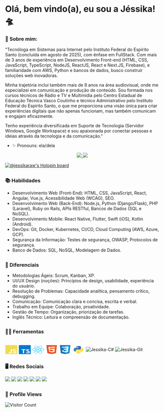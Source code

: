 # Olá, bem vindo(a), eu sou a Jéssika! 🛸

### :brain: Sobre mim:
"Tecnóloga em Sistemas para Internet pelo Instituto Federal do Espírito Santo (concluída em agosto de 2025), com ênfase em FullStack. Com mais de 3 anos de experiência em Desenvolvimento Front-end (HTML, CSS, JavaScript, TypeScript, NodeJS, ReactJS, React e Next.JS, Firebase), e familiaridade com AWS, Python e bancos de dados, busco construir soluções web inovadoras.

Minha trajetória inclui também mais de 8 anos na área audiovisual, onde me especializei em comunicação e produção de conteúdo. Sou formada nos cursos técnicos de Rádio e TV e Multimídia pelo Centro Estadual de Educação Técnica Vasco Coutinho e técnico Administrativo pelo Instituto Federal do Espírito Santo, o que me proporciona uma visão única para criar experiências digitais que não apenas funcionam, mas também comunicam e engajam eficazmente.

Tenho experiência diversificada em Suporte de Tecnologia (Servidor Windows, Google Workspace) e sou apaixonada por conectar pessoas e ideias através da tecnologia e da comunicação."

- ✨ Pronouns: ela/dela
<div align="center">
  <a href="https://github.com/jessikaraw">
  <img height="180em" src="https://github-readme-stats.vercel.app/api?username=jessikaraw&show_icons=true&theme=dracula&include_all_commits=true&count_private=true"/>
  <img height="180em" src="https://github-readme-stats.vercel.app/api/top-langs/?username=jessikaraw&layout=compact&langs_count=7&theme=dracula"/>
</div>

  [![@jessikaraw's Holopin board](https://holopin.me/jessikaraw)](https://holopin.io/@jessikaraw)

  
##  

### 📚 Habilidades
- Desenvolvimento Web (Front-End): HTML, CSS, JavaScript, React, Angular, Vue.js, Acessibilidade Web (WCAG), SEO.
- Desenvolvimento Web (Back-End): Node.js, Python (Django/Flask), PHP (Laravel), Ruby on Rails, APIs RESTful, Bancos de Dados (SQL e NoSQL).
- Desenvolvimento Mobile: React Native, Flutter, Swift (iOS), Kotlin (Android).
- DevOps: Git, Docker, Kubernetes, CI/CD, Cloud Computing (AWS, Azure, GCP).
- Segurança da Informação: Testes de segurança, OWASP, Protocolos de segurança.
- Banco de Dados: SQL, NoSQL, Modelagem de Dados.

##

### 🚀 Diferenciais
- Metodologias Ágeis: Scrum, Kanban, XP.
- UI/UX Design (noções): Princípios de design, usabilidade, experiência do usuário.
- Resolução de Problemas: Capacidade analítica, pensamento crítico, debugging.
- Comunicação: Comunicação clara e concisa, escrita e verbal.
- Trabalho em Equipe: Colaboração, proatividade.
- Gestão de Tempo: Organização, priorização de tarefas.
- Inglês Técnico: Leitura e compreensão de documentação.

##

### 🏋️‍♀️ Ferramentas
 <div style="display: inline_block"><br>
  <img align="center" alt="Jessika-Js" height="30" width="40" src="https://raw.githubusercontent.com/devicons/devicon/master/icons/javascript/javascript-plain.svg">
  <img align="center" alt="Jessika-Ts" height="30" width="40" src="https://raw.githubusercontent.com/devicons/devicon/master/icons/typescript/typescript-plain.svg">
  <img align="center" alt="Jessika-React" height="30" width="40" src="https://raw.githubusercontent.com/devicons/devicon/master/icons/react/react-original.svg">
  <img align="center" alt="Jessika-HTML" height="30" width="40" src="https://raw.githubusercontent.com/devicons/devicon/master/icons/html5/html5-original.svg">
  <img align="center" alt="Jessika-CSS" height="30" width="40" src="https://raw.githubusercontent.com/devicons/devicon/master/icons/css3/css3-original.svg">
  <img align="center" alt="Jessika-Python" height="30" width="40" src="https://raw.githubusercontent.com/devicons/devicon/master/icons/python/python-original.svg">
  <img align="center" alt="Jessika-C#" height="30" width="40" src="https://cdn.jsdelivr.net/gh/devicons/devicon/icons/csharp/csharp-original.svg">
  <img align="center" alt="Jessika-Git" height="30" width="40" src="https://cdn.jsdelivr.net/gh/devicons/devicon/icons/git/git-plain-wordmark.svg">
</div>

##

### 🖥️ Redes Sociais
<div> 
 <a href="https://www.linkedin.com/in/jessika-oliveira/" target="_blank"><img src="https://img.shields.io/badge/-LinkedIn-%230077B5?style=for-the-badge&logo=linkedin&logoColor=white" target="_blank"></a> 
  <a href="https://www.behance.net/jessikaof" target="_blank"><img src="https://img.shields.io/badge/-Behance-blue?style=for-the-badge&logo=behance&logoColor=white" target="_blank"></a> 
    <a href="https://spectacled-cheek-815.notion.site/Jessika-de-Oliveira-Ferreira-6cdd87fa550d4acbb9eb92804b6d8990" target="_blank"><img src="https://img.shields.io/badge/Notion-000000?style=for-the-badge&logo=notion&logoColor=white" target="_blank"></a> 
  <a href="https://instagram.com/jessikof_" target="_blank"><img src="https://img.shields.io/badge/-Instagram-%23E4405F?style=for-the-badge&logo=instagram&logoColor=white" target="_blank"></a>
  <a href = "mailto:jessika.o.ferreira@hotmail.com"><img src="https://img.shields.io/badge/-Gmail-%23333?style=for-the-badge&logo=gmail&logoColor=white" target="_blank"></a>
    <a href="https://www.youtube.com/channel/UC0gsRvcLhoYT7X4lRSbadAw" target="_blank"><img src="https://img.shields.io/badge/YouTube-FF0000?style=for-the-badge&logo=youtube&logoColor=white" target="_blank"></a>
      <a href="https://dev.to/jessikaraw" target="_blank"><img src="https://media2.dev.to/dynamic/image/quality=100/https://dev-to-uploads.s3.amazonaws.com/uploads/logos/resized_logo_UQww2soKuUsjaOGNB38o.png" target="_blank"></a>

  
  
##
### :eyes: Profile Views
<p align="center">


![Visitor Count](https://profile-counter.glitch.me/{JessikaOF}/count.svg)
</p>
